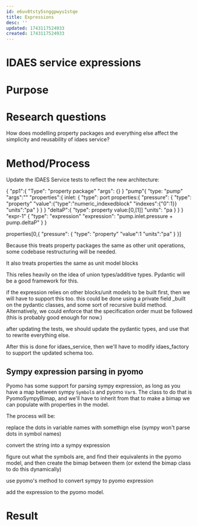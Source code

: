 ```yaml
---
id: e6uv8tsty5snggpwyu1stqe
title: Expressions
desc: ''
updated: 1743117524933
created: 1743117524933
---
```

# IDAES service expressions


# Purpose


# Research questions


How does modelling property packages and everything else affect the simplicity and reusability of idaes service?

# Method/Process

Update the IDAES Service tests to reflect the new architecture:

{
    "pp1":{
        "Type": "property package"
        "args": {}
    }
    "pump"{
        "type: "pump"
        "args":""
        "properties":{
            inlet: {
                "type": port
                properties:{
                    "pressure": {
                        "type": "property"
                        "value":{"type":"numeric_indexedblock"
                            "indexes":{"0":1}}
                        "units":"pa" 
                    }
                }
            }
            "deltaP":{
                "type": property
                value:[0,[1]]
                "units": "pa
                }
        }
    }
    "expr-1" {
        "type": "expression"
        "expression": "pump.inlet.pressure + pump.deltaP"
    }
}


properties[0,{
    "pressure": {
        "type": "property"
        "value":1
        "units":"pa" 
    }
}]



Because this treats property packages the same as other unit operations, some codebase restructuring will be needed.

It also treats properties the same as unit model blocks

This relies heavily on the idea of union types/additive types. Pydantic will be a good framework for this.

if the expression relies on other blocks/unit models to be built first, then we will have to support this too. this could be done using a private field _built on the pydantic classes, and some sort of recursive build method. Alternatively, we could enforce that the specification order must be followed (this is probably good enough for now.)

after updating the tests, we should update the pydantic types, and use that to rewrite everything else.

After this is done for idaes_service, then we'll have to modify idaes_factory to support the updated schema too.

## Sympy expression parsing in pyomo

Pyomo has some support for parsing sympy expression, as long as you have a map between sympy `Symbol`s and pyomo `Var`s. The class to do that is PyomoSympyBimap, and we'll have to inherit from that to make a bimap we can populate with properties in the model.

The process will be:

replace the dots in variable names with somethign else (sympy won't parse dots in symbol names)

convert the string into a sympy expression

figure out what the symbols are, and find their equivalents in the pyomo model, and then create the bimap between them (or extend the bimap class to do this dynamically)

use pyomo's method to convert sympy to pyomo expression

add the expression to the pyomo model.

# Result



